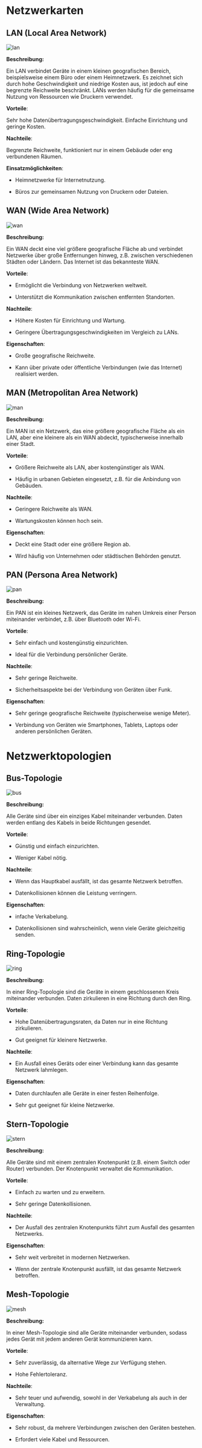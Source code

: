 #  Netzwerkarten

## LAN (Local Area Network)

![lan](LAN.png)

**Beschreibung:**

Ein LAN verbindet Geräte in einem kleinen geografischen Bereich, beispielsweise einem Büro oder einem Heimnetzwerk. Es zeichnet sich durch hohe Geschwindigkeit und niedrige Kosten aus, ist jedoch auf eine begrenzte Reichweite beschränkt. LANs werden häufig für die gemeinsame Nutzung von Ressourcen wie Druckern verwendet.

**Vorteile**:

Sehr hohe Datenübertragungsgeschwindigkeit.
Einfache Einrichtung und geringe Kosten.

**Nachteile**:

Begrenzte Reichweite, funktioniert nur in einem Gebäude oder eng verbundenen Räumen.

**Einsatzmöglichkeiten**:

- Heimnetzwerke für Internetnutzung.

- Büros zur gemeinsamen Nutzung von Druckern oder Dateien.

## WAN (Wide Area Network)

![wan](wan.png)

**Beschreibung:**

 Ein WAN deckt eine viel größere geografische Fläche ab und verbindet Netzwerke über große Entfernungen hinweg, z.B. zwischen verschiedenen Städten oder Ländern. Das Internet ist das bekannteste WAN.

**Vorteile**:

- Ermöglicht die Verbindung von Netzwerken weltweit.

- Unterstützt die Kommunikation zwischen entfernten Standorten.

**Nachteile**:

- Höhere Kosten für Einrichtung und Wartung.

- Geringere Übertragungsgeschwindigkeiten im Vergleich zu LANs.

**Eigenschaften**:

- Große geografische Reichweite.

- Kann über private oder öffentliche Verbindungen (wie das Internet) realisiert werden.

## MAN (Metropolitan Area Network)

![man](man2.png)

**Beschreibung:**

Ein MAN ist ein Netzwerk, das eine größere geografische Fläche als ein LAN, aber eine kleinere als ein WAN abdeckt, typischerweise innerhalb einer Stadt.


**Vorteile**:

- Größere Reichweite als LAN, aber kostengünstiger als WAN.

- Häufig in urbanen Gebieten eingesetzt, z.B. für die Anbindung von Gebäuden.

**Nachteile**:

- Geringere Reichweite als WAN.

- Wartungskosten können hoch sein.

**Eigenschaften**:

- Deckt eine Stadt oder eine größere Region ab.

- Wird häufig von Unternehmen oder städtischen Behörden genutzt.

## PAN (Persona Area Network)

![pan](pan.png)

**Beschreibung:**

Ein PAN ist ein kleines Netzwerk, das Geräte im nahen Umkreis einer Person miteinander verbindet, z.B. über Bluetooth oder Wi-Fi.


**Vorteile**:

- Sehr einfach und kostengünstig einzurichten.

- Ideal für die Verbindung persönlicher Geräte.

**Nachteile**:

- Sehr geringe Reichweite.

- Sicherheitsaspekte bei der Verbindung von Geräten über Funk.

**Eigenschaften**:

- Sehr geringe geografische Reichweite (typischerweise wenige Meter).

- Verbindung von Geräten wie Smartphones, Tablets, Laptops oder anderen persönlichen Geräten.

# Netzwerktopologien

## Bus-Topologie

![bus](bus.png)

**Beschreibung:**

 Alle Geräte sind über ein einziges Kabel miteinander verbunden. Daten werden entlang des Kabels in beide Richtungen gesendet.

**Vorteile**:

- Günstig und einfach einzurichten.

- Weniger Kabel nötig.

**Nachteile**:

- Wenn das Hauptkabel ausfällt, ist das gesamte Netzwerk betroffen.

- Datenkollisionen können die Leistung verringern.

**Eigenschaften**:

- infache Verkabelung.

- Datenkollisionen sind wahrscheinlich, wenn viele Geräte gleichzeitig senden.



## Ring-Topologie

![ring](ring.png)

**Beschreibung:**

In einer Ring-Topologie sind die Geräte in einem geschlossenen Kreis miteinander verbunden. Daten zirkulieren in eine Richtung durch den Ring.

**Vorteile**:

- Hohe Datenübertragungsraten, da Daten nur in eine Richtung zirkulieren.

- Gut geeignet für kleinere Netzwerke.

**Nachteile**:

- Ein Ausfall eines Geräts oder einer Verbindung kann das gesamte Netzwerk lahmlegen.

**Eigenschaften**:

- Daten durchlaufen alle Geräte in einer festen Reihenfolge.

- Sehr gut geeignet für kleine Netzwerke.

## Stern-Topologie

![stern](stern.png)

**Beschreibung:**

Alle Geräte sind mit einem zentralen Knotenpunkt (z.B. einem Switch oder Router) verbunden. Der Knotenpunkt verwaltet die Kommunikation.

**Vorteile**:

- Einfach zu warten und zu erweitern.

- Sehr geringe Datenkollisionen.

**Nachteile**:

- Der Ausfall des zentralen Knotenpunkts führt zum Ausfall des gesamten Netzwerks.

**Eigenschaften**:

- Sehr weit verbreitet in modernen Netzwerken.

- Wenn der zentrale Knotenpunkt ausfällt, ist das gesamte Netzwerk betroffen.

## Mesh-Topologie

![mesh](mesh.png)

**Beschreibung:**

In einer Mesh-Topologie sind alle Geräte miteinander verbunden, sodass jedes Gerät mit jedem anderen Gerät kommunizieren kann.


**Vorteile**:

- Sehr zuverlässig, da alternative Wege zur Verfügung stehen.

- Hohe Fehlertoleranz.

**Nachteile**:

- Sehr teuer und aufwendig, sowohl in der Verkabelung als auch in der Verwaltung.

**Eigenschaften**:

- Sehr robust, da mehrere Verbindungen zwischen den Geräten bestehen.

- Erfordert viele Kabel und Ressourcen.